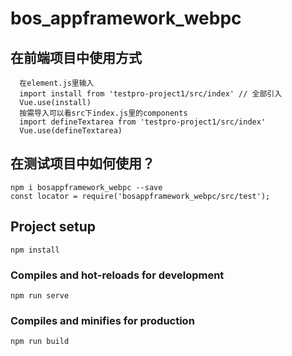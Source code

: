 # bos_appframework_webpc

## 在前端项目中使用方式
```
  在element.js里输入
  import install from 'testpro-project1/src/index' // 全部引入
  Vue.use(install)
  按需导入可以看src下index.js里的components
  import defineTextarea from 'testpro-project1/src/index'
  Vue.use(defineTextarea)
```

## 在测试项目中如何使用？
```
npm i bosappframework_webpc --save
const locator = require('bosappframework_webpc/src/test');

```
## Project setup
```
npm install
```

### Compiles and hot-reloads for development
```
npm run serve
```

### Compiles and minifies for production
```
npm run build
```




